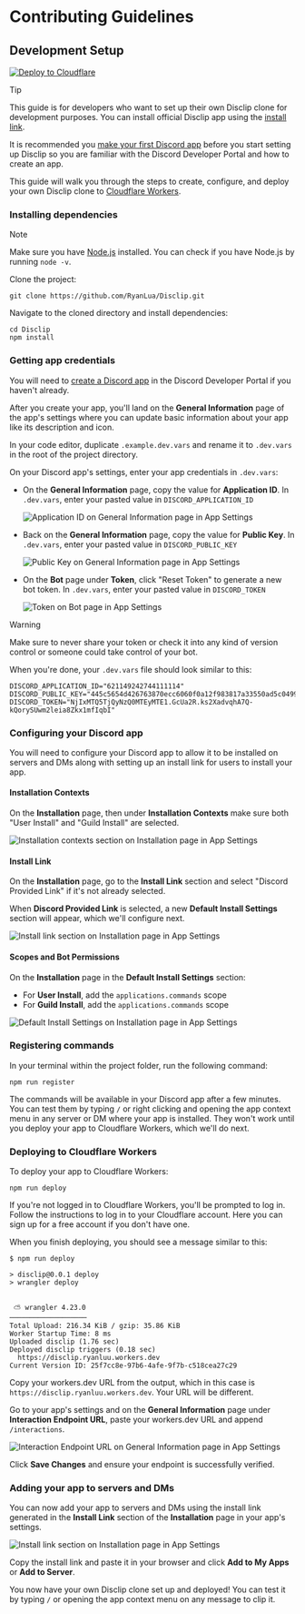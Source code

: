 # Contributing Guidelines

## Development Setup

[![Deploy to Cloudflare](https://deploy.workers.cloudflare.com/button)](https://deploy.workers.cloudflare.com/?url=https%3A%2F%2Fgithub.com%2FRyanLua%2FDisclip)

> [!TIP]
> This guide is for developers who want to set up their own Disclip clone for development purposes. You can install official Disclip app using the [install link](https://discord.com/oauth2/authorize?client_id=621149242744111114).

It is recommended you [make your first Discord app](https://discord.com/developers/docs/quick-start/getting-started) before you start setting up Disclip so you are familiar with the Discord Developer Portal and how to create an app.

This guide will walk you through the steps to create, configure, and deploy your own Disclip clone to [Cloudflare Workers](https://workers.cloudflare.com/).

### Installing dependencies

> [!NOTE]
> Make sure you have [Node.js](https://nodejs.org/en/download) installed. You can check if you have Node.js by running `node -v`.

Clone the project:

```console
git clone https://github.com/RyanLua/Disclip.git
```

Navigate to the cloned directory and install dependencies:

```console
cd Disclip
npm install
```

### Getting app credentials

You will need to [create a Discord app](https://discord.com/developers/applications?new_application=true) in the Discord Developer Portal if you haven't already.

After you create your app, you'll land on the **General Information** page of the app's settings where you can update basic information about your app like its description and icon.

In your code editor, duplicate `.example.dev.vars` and rename it to `.dev.vars` in the root of the project directory.

On your Discord app's settings, enter your app credentials in `.dev.vars`:

* On the **General Information** page, copy the value for **Application ID**. In `.dev.vars`, enter your pasted value in `DISCORD_APPLICATION_ID`

  ![Application ID on General Information page in App Settings](assets/application-id.png)

* Back on the **General Information** page, copy the value for **Public Key**. In `.dev.vars`, enter your pasted value in `DISCORD_PUBLIC_KEY`

  ![Public Key on General Information page in App Settings](assets/public-key.png)

* On the **Bot** page under **Token**, click "Reset Token" to generate a new bot token. In `.dev.vars`, enter your pasted value in `DISCORD_TOKEN`

  ![Token on Bot page in App Settings](assets/token.png)

> [!WARNING]
> Make sure to never share your token or check it into any kind of version control or someone could take control of your bot.

When you're done, your `.dev.vars` file should look similar to this:

```dotenv
DISCORD_APPLICATION_ID="621149242744111114"
DISCORD_PUBLIC_KEY="445c5654d426763870ecc6060f0a12f983817a33550ad5c0499fc322fdd45072"
DISCORD_TOKEN="NjIxMTQ5TjQyNzQ0MTEyMTE1.GcUa2R.ks2XadvqhA7Q-kQorySUwm2leia8Zkx1mfIqbI"
```

### Configuring your Discord app

You will need to configure your Discord app to allow it to be installed on servers and DMs along with setting up an install link for users to install your app.

#### Installation Contexts

On the **Installation** page, then under **Installation Contexts** make sure both "User Install" and "Guild Install" are selected.

![Installation contexts section on Installation page in App Settings](assets/installation-contexts.png)

#### Install Link

On the **Installation** page, go to the **Install Link** section and select "Discord Provided Link" if it's not already selected.

When **Discord Provided Link** is selected, a new **Default Install Settings** section will appear, which we'll configure next.

![Install link section on Installation page in App Settings](assets/install-link.png)

#### Scopes and Bot Permissions

On the **Installation** page in the **Default Install Settings** section:

* For **User Install**, add the `applications.commands` scope
* For **Guild Install**, add the `applications.commands` scope

![Default Install Settings on Installation page in App Settings](assets/default-install-settings.png)

### Registering commands

In your terminal within the project folder, run the following command:

```console
npm run register
```

The commands will be available in your Discord app after a few minutes. You can test them by typing `/` or right clicking and opening the app context menu in any server or DM where your app is installed. They won't work until you deploy your app to Cloudflare Workers, which we'll do next.

### Deploying to Cloudflare Workers

To deploy your app to Cloudflare Workers:

```console
npm run deploy
```

If you're not logged in to Cloudflare Workers, you'll be prompted to log in. Follow the instructions to log in to your Cloudflare account. Here you can sign up for a free account if you don't have one.

When you finish deploying, you should see a message similar to this:

```console
$ npm run deploy

> disclip@0.0.1 deploy
> wrangler deploy


 ⛅️ wrangler 4.23.0
───────────────────
Total Upload: 216.34 KiB / gzip: 35.86 KiB
Worker Startup Time: 8 ms
Uploaded disclip (1.76 sec)
Deployed disclip triggers (0.18 sec)
  https://disclip.ryanluu.workers.dev
Current Version ID: 25f7cc8e-97b6-4afe-9f7b-c518cea27c29
```

Copy your workers.dev URL from the output, which in this case is `https://disclip.ryanluu.workers.dev`. Your URL will be different.

Go to your app's settings and on the **General Information** page under **Interaction Endpoint URL**, paste your workers.dev URL and append `/interactions`.

![Interaction Endpoint URL on General Information page in App Settings](assets/interaction-endpoint-url.png)

Click **Save Changes** and ensure your endpoint is successfully verified.

### Adding your app to servers and DMs

You can now add your app to servers and DMs using the install link generated in the **Install Link** section of the **Installation** page in your app's settings.

![Install link section on Installation page in App Settings](assets/install-link.png)

Copy the install link and paste it in your browser and click **Add to My Apps** or **Add to Server**.

You now have your own Disclip clone set up and deployed! You can test it by typing `/` or opening the app context menu on any message to clip it.

